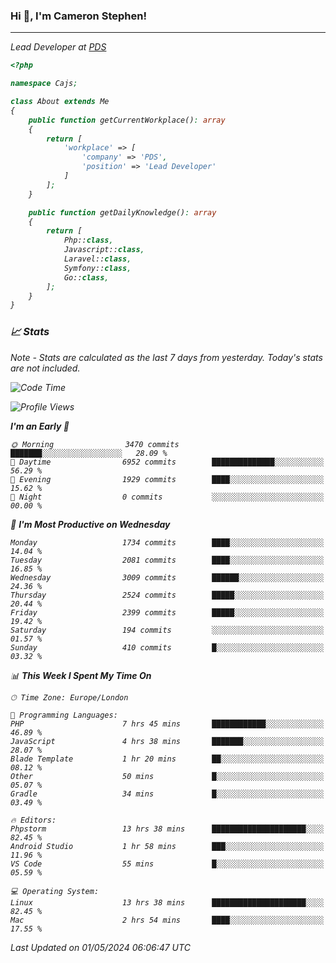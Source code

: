### Hi 👋, I'm Cameron Stephen!
<hr>
<p><em>Lead Developer at <a href="https://prindatasolutions.co.uk">PDS</a></p>


```php
<?php

namespace Cajs;

class About extends Me
{
    public function getCurrentWorkplace(): array
    {
        return [
            'workplace' => [
                'company' => 'PDS',
                'position' => 'Lead Developer'
            ]
        ];
    }

    public function getDailyKnowledge(): array
    {
        return [
            Php::class,
            Javascript::class,
            Laravel::class,
            Symfony::class,
            Go::class,
        ];
    }
}
```

### 📈 Stats
<p><em>Note - Stats are calculated as the last 7 days from yesterday. Today's stats are not included.</em></p>


<!--START_SECTION:waka-->
![Code Time](http://img.shields.io/badge/Code%20Time-3%2C793%20hrs%2032%20mins-blue)

![Profile Views](http://img.shields.io/badge/Profile%20Views-0-blue)

**I'm an Early 🐤** 

```text
🌞 Morning                3470 commits        ███████░░░░░░░░░░░░░░░░░░   28.09 % 
🌆 Daytime                6952 commits        ██████████████░░░░░░░░░░░   56.29 % 
🌃 Evening                1929 commits        ████░░░░░░░░░░░░░░░░░░░░░   15.62 % 
🌙 Night                  0 commits           ░░░░░░░░░░░░░░░░░░░░░░░░░   00.00 % 
```
📅 **I'm Most Productive on Wednesday** 

```text
Monday                   1734 commits        ████░░░░░░░░░░░░░░░░░░░░░   14.04 % 
Tuesday                  2081 commits        ████░░░░░░░░░░░░░░░░░░░░░   16.85 % 
Wednesday                3009 commits        ██████░░░░░░░░░░░░░░░░░░░   24.36 % 
Thursday                 2524 commits        █████░░░░░░░░░░░░░░░░░░░░   20.44 % 
Friday                   2399 commits        █████░░░░░░░░░░░░░░░░░░░░   19.42 % 
Saturday                 194 commits         ░░░░░░░░░░░░░░░░░░░░░░░░░   01.57 % 
Sunday                   410 commits         █░░░░░░░░░░░░░░░░░░░░░░░░   03.32 % 
```


📊 **This Week I Spent My Time On** 

```text
🕑︎ Time Zone: Europe/London

💬 Programming Languages: 
PHP                      7 hrs 45 mins       ████████████░░░░░░░░░░░░░   46.89 % 
JavaScript               4 hrs 38 mins       ███████░░░░░░░░░░░░░░░░░░   28.07 % 
Blade Template           1 hr 20 mins        ██░░░░░░░░░░░░░░░░░░░░░░░   08.12 % 
Other                    50 mins             █░░░░░░░░░░░░░░░░░░░░░░░░   05.07 % 
Gradle                   34 mins             █░░░░░░░░░░░░░░░░░░░░░░░░   03.49 % 

🔥 Editors: 
Phpstorm                 13 hrs 38 mins      █████████████████████░░░░   82.45 % 
Android Studio           1 hr 58 mins        ███░░░░░░░░░░░░░░░░░░░░░░   11.96 % 
VS Code                  55 mins             █░░░░░░░░░░░░░░░░░░░░░░░░   05.59 % 

💻 Operating System: 
Linux                    13 hrs 38 mins      █████████████████████░░░░   82.45 % 
Mac                      2 hrs 54 mins       ████░░░░░░░░░░░░░░░░░░░░░   17.55 % 
```


 Last Updated on 01/05/2024 06:06:47 UTC
<!--END_SECTION:waka-->
